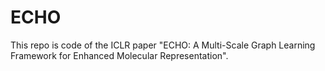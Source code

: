 # ECHO
This repo is code of the ICLR paper "ECHO: A Multi-Scale Graph Learning Framework for Enhanced Molecular Representation".
